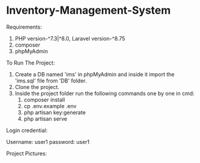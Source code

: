 # Inventory-Management-System

Requirements:

1. PHP version-^7.3|^8.0, Laravel version-^8.75
2. composer
3. phpMyAdmin

To Run The Project:

1. Create a DB named 'ims' in phpMyAdmin and inside it import the 'ims.sql' file from 'DB' folder.
2. Clone the project.
3. Inside the project folder run the following commands one by one in cmd:
   1. composer install
   2. cp .env.example .env
   3. php artisan key:generate
   4. php artisan serve

Login credential:

Username: user1
password: user1

Project Pictures:
